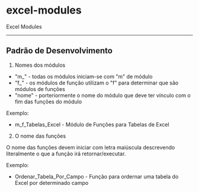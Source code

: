 # excel-modules
Excel Modules


---
 
 ## Padrão de Desenvolvimento
 
 1. Nomes dos módulos
 
 - "m_" - todas os módulos iniciam-se com "m" de módulo
 - "f_" - os módulos de função utilizam o "f" para determinar que são módulos de funções
 - "nome" - porteriormente o nome do módulo que deve ter vínculo com o fim das funções do módulo 
 
 Exemplo: 
 - m_f_Tabelas_Excel - Módulo de Funções para Tabelas de Excel
 
 
 2. O nome das funções
 
 O nome das funções devem iniciar com letra maiúscula descrevendo literalmente o que a função irá retornar/executar.
 
 Exemplo:
 - Ordenar_Tabela_Por_Campo - Função para ordernar uma tabela do Excel por determinado campo
 
 
 
 
 
 
